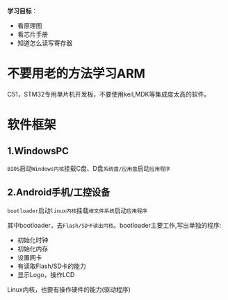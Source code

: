 **学习目标**：

* 看原理图
* 看芯片手册
* 知道怎么读写寄存器

# 不要用老的方法学习ARM

C51，STM32专用单片机开发板，不要使用keil,MDK等集成度太高的软件。

# 软件框架
## 1.WindowsPC 

`BIOS`启动`Windows内核`挂载C盘、D盘`系统盘/应用盘`启动`应用程序`

## 2.Android手机/工控设备

`bootloader`启动`linux内核`挂载`根文件系统`启动`应用程序`

其中bootloader，去`Flash/SD卡读出内核`。bootloader主要工作,写出单独的程序:

* 初始化时钟
* 初始化内存
* 设置网卡
* 有读取Flash/SD卡的能力
* 显示Logo，操作LCD

Linux内核，也要有操作硬件的能力(驱动程序)